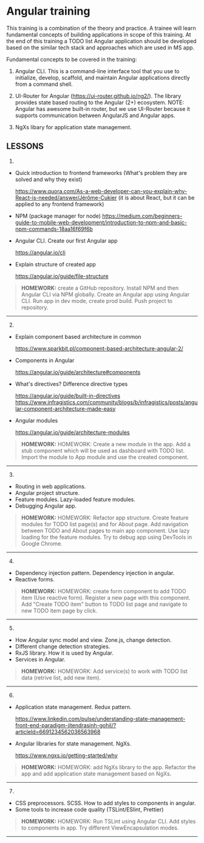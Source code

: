 # Angular training

This training is a combination of the theory and practice. A trainee will learn fundamental concepts of building applications in scope of this training. At the end of this training a TODO list Angular application should be developed based on the similar tech stack and approaches which are used in MS app.

Fundamental concepts to be covered in the training:

1. Angular CLI. This is a command-line interface tool that you use to initialize, develop, scaffold, and maintain Angular applications directly from a command shell.

2. UI-Router for Angular (https://ui-router.github.io/ng2/). The library provides state based routing to the Angular (2+) ecosystem. NOTE: Angular has awesome built-in router, but we use UI-Router because it supports communication between AngularJS and Angular apps.

3. NgXs libary for application state management.


## LESSONS

1. 
  - Quick introduction to frontend frameworks (What's problem they are solved and why they exist)
  
    <https://www.quora.com/As-a-web-developer-can-you-explain-why-React-is-needed/answer/Jérôme-Cukier> (it is about React, but it can be applied to any frontend framework)
  
  - NPM (package manager for node)
   	<https://medium.com/beginners-guide-to-mobile-web-development/introduction-to-npm-and-basic-npm-commands-18aa16f69f6b>
  
  - Angular CLI. Create our first Angular app
  
    <https://angular.io/cli>
  
  - Explain structure of created app
  
    <https://angular.io/guide/file-structure>
  
  
  > **HOMEWORK:** create a GitHub repository. Install NPM and then Angular CLI via NPM globally. Create an Angular app using Angular CLI. Run app in dev mode, create prod build. Push project to repository.

***
  
2.
  - Explain component based architecture in common
  
    <https://www.sparkbit.pl/component-based-architecture-angular-2/>
  
  - Components in Angular
  
    <https://angular.io/guide/architecture#components>
  
  - What's directives? Difference directive types
  
    <https://angular.io/guide/built-in-directives>
    <https://www.infragistics.com/community/blogs/b/infragistics/posts/angular-component-architecture-made-easy>
  
  - Angular modules
  
    <https://angular.io/guide/architecture-modules>
  
  
  > **HOMEWORK:** HOMEWORK: Create a new module in the app. Add a stub component which will be used as dashboard with TODO list. Import the module to App module and use the created component.

***

3. 
  - Routing in web applications.
  - Angular project structure.
  - Feature modules. Lazy-loaded feature modules.
  - Debugging Angular app.
  
  
  > **HOMEWORK:** HOMEWORK: Refactor app structure. Create feature modules for TODO list page(s) and for About page. Add navigation between TODO and About pages to main app component. Use lazy loading for the feature modules. Try to debug app using DevTools in Google Chrome.

***

4. 
  - Dependency injection pattern. Dependency injection in angular.
  - Reactive forms.
  
  > **HOMEWORK:** HOMEWORK: create form component to add TODO item (Use reactive form). Register a new page with this component. Add "Create TODO item" button to TODO list page and navigate to new TODO item page by click.

***
  
5.
  - How Angular sync model and view. Zone.js, change detection.
  - Different change detection strategies.
  - RxJS library. How it is used by Angular.
  - Services in Angular.
  
  
  > **HOMEWORK:** HOMEWORK: Add service(s) to work with TODO list data (retrive list, add new item).

***
  
6. 
  - Application state management. Redux pattern.

    <https://www.linkedin.com/pulse/understanding-state-management-front-end-paradigm-jitendrasinh-gohil/?articleId=6691234562036563968>

  - Angular libraries for state management. NgXs.

    <https://www.ngxs.io/getting-started/why>
  
  
  > **HOMEWORK:** HOMEWORK: add NgXs library to the app. Refactor the app and add application state management based on NgXs.
  
***

7.
  - CSS preprocessors. SCSS. How to add styles to components in angular.
  - Some tools to increase code quality (TSLint/ESlint, Prettier)
  
  
  > **HOMEWORK:** HOMEWORK: Run TSLint using Angular CLI. Add styles to components in app. Try different ViewEncapsulation modes.

***
